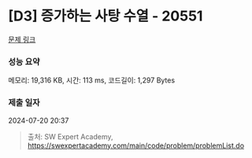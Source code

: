 # [D3] 증가하는 사탕 수열 - 20551 

[문제 링크](https://swexpertacademy.com/main/code/problem/problemDetail.do?contestProbId=AY4XhKTKU0IDFARM) 

### 성능 요약

메모리: 19,316 KB, 시간: 113 ms, 코드길이: 1,297 Bytes

### 제출 일자

2024-07-20 20:37



> 출처: SW Expert Academy, https://swexpertacademy.com/main/code/problem/problemList.do
